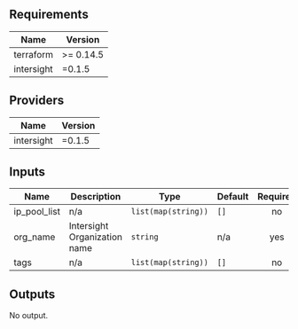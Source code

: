 
<!-- BEGINNING OF PRE-COMMIT-TERRAFORM DOCS HOOK -->
## Requirements

| Name | Version |
|------|---------|
| terraform | >= 0.14.5 |
| intersight | =0.1.5 |

## Providers

| Name | Version |
|------|---------|
| intersight | =0.1.5 |

## Inputs

| Name | Description | Type | Default | Required |
|------|-------------|------|---------|:--------:|
| ip\_pool\_list | n/a | `list(map(string))` | `[]` | no |
| org\_name | Intersight Organization name | `string` | n/a | yes |
| tags | n/a | `list(map(string))` | `[]` | no |

## Outputs

No output.

<!-- END OF PRE-COMMIT-TERRAFORM DOCS HOOK -->
